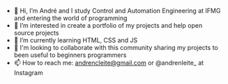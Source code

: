 - 👋 Hi, I’m André and I study Control and Automation Engineering at IFMG and entering the world of programming
- 👀 I’m interested in create a portfolio of my projects and help open source projects
- 🌱 I’m currently learning HTML, CSS and JS
- 💞️ I'm looking to collaborate with this community sharing my projects to been useful to beginners programmers
- 📫 How to reach me: andrencleite@gmail.com or @andrenleite_ at Instagram
